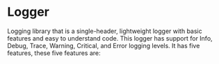 # Logger
Logging library that is a single-header, lightweight logger with basic features and easy to understand code. This logger has support for Info, Debug, Trace, Warning, Critical, and Error logging levels. It has five features, these five features are:
